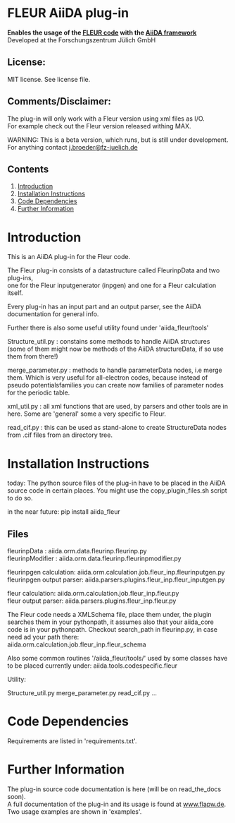 FLEUR AiiDA plug-in
===================
**Enables the usage of the [FLEUR code](http://www.flapw.de) with the [AiiDA framework](http://www.aiida.net)**  
Developed at the Forschungszentrum Jülich GmbH  

License:
--------
MIT license.
See license file.


Comments/Disclaimer:
--------------------
The plug-in will only work with a Fleur version using xml files as I/O.  
For example check out the Fleur version released withing MAX. 

WARNING: This is a beta version, which runs, but is still under development.  
For anything contact j.broeder@fz-juelich.de


Contents
--------
1. [Introduction](#Introduction)
2. [Installation Instructions](#Installation)
3. [Code Dependencies](#Dependencies)
4. [Further Information](#FurtherInfo)

Introduction <a name="Introduction"></a>
========================================

This is an AiiDA plug-in for the Fleur code.  

The Fleur plug-in consists of a datastructure called FleurinpData and two plug-ins,  
one for the Fleur inputgenerator (inpgen) and one for a Fleur calculation itself.

Every plug-in has an input part and an output parser, see the AiiDA documentation for general info.

Further there is also some useful utility found under 'aiida_fleur/tools'

Structure_util.py : constains some methods to handle AiiDA structures 
(some of them might now be methods of the AiiDA structureData, if so use them from there!)

merge_parameter.py : methods to handle parameterData nodes, i.e merge them. Which is very useful for all-electron codes, because instead of pseudo potentialsfamilies you can create now families of parameter nodes for the periodic table.

xml_util.py : all xml functions that are used, by parsers and other tools are in here. Some are 'general' some a very specific to Fleur.

read_cif.py : this can be used as stand-alone to create StructureData nodes from .cif files from an directory tree. 

Installation Instructions <a name="Installation"></a>
=====================================================

today:
The python source files of the plug-in have to be placed in the AiiDA source code in certain places. 
You might use the copy_plugin_files.sh script to do so.

in the near future:
pip install aiida_fleur


Files
-----

fleurinpData : aiida.orm.data.fleurinp.fleurinp.py   
fleurinpModifier : aiida.orm.data.fleurinp.fleurinpmodifier.py

fleurinpgen calculation: aiida.orm.calculation.job.fleur_inp.fleurinputgen.py  
fleurinpgen output parser: aiida.parsers.plugins.fleur_inp.fleur_inputgen.py  

fleur calculation: aiida.orm.calculation.job.fleur_inp.fleur.py  
fleur output parser: aiida.parsers.plugins.fleur_inp.fleur.py   

The Fleur code needs a XMLSchema file, place them under, the plugin searches them in your pythonpath, it assumes also that your aiida_core code is in your pythonpath. Checkout search_path in fleurinp.py, in case need ad your path there:  
aiida.orm.calculation.job.fleur_inp.fleur_schema

Also some common routines '/aiida_fleur/tools/' used by some classes have to be placed currently under:
aiida.tools.codespecific.fleur 

Utility:

Structure_util.py
merge_parameter.py
read_cif.py
...


Code Dependencies <a name="Dependencies"></a>
=============================================

Requirements are listed in 'requirements.txt'.

Further Information <a name="FurtherInfo"></a>
=============================================

The plug-in source code documentation is here (will be on read_the_docs soon).  
A full documentation of the plug-in and its usage is found at www.flapw.de.   
Two usage examples are shown in 'examples'.







